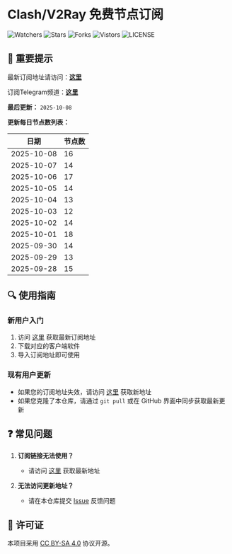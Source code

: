 # Clash/V2Ray 免费节点订阅

![Watchers](https://img.shields.io/github/watchers/openrunner/clash-freenode) ![Stars](https://img.shields.io/github/stars/openrunner/clash-freenode) ![Forks](https://img.shields.io/github/forks/openrunner/clash-freenode) ![Vistors](https://visitor-badge.laobi.icu/badge?page_id=openrunner.clash-freenode) ![LICENSE](https://img.shields.io/badge/license-CC%20BY--SA%204.0-green.svg)

## 📢 重要提示

最新订阅地址请访问：[**这里**](https://free.datiya.com/)

订阅Telegram频道：[**这里**](https://t.me/freenodedaily)

**最后更新：** `2025-10-08`

**更新每日节点数列表：**

| 日期 | 节点数 |
| ---- | ---- |
| 2025-10-08 | 16 |
| 2025-10-07 | 14 |
| 2025-10-06 | 17 |
| 2025-10-05 | 14 |
| 2025-10-04 | 13 |
| 2025-10-03 | 12 |
| 2025-10-02 | 14 |
| 2025-10-01 | 18 |
| 2025-09-30 | 14 |
| 2025-09-29 | 13 |
| 2025-09-28 | 15 |


## 🔍 使用指南

### 新用户入门
1. 访问 [这里](https://free.datiya.com/) 获取最新订阅地址
2. 下载对应的客户端软件
3. 导入订阅地址即可使用

### 现有用户更新
- 如果您的订阅地址失效，请访问 [这里](https://free.datiya.com/) 获取新地址
- 如果您克隆了本仓库，请通过 `git pull` 或在 GitHub 界面中同步获取最新更新

## ❓ 常见问题

1. **订阅链接无法使用？**
   - 请访问 [这里](https://free.datiya.com/) 获取最新地址

2. **无法访问更新地址？**
   - 请在本仓库提交 [Issue](https://github.com/openrunner/clash-freenode/issues) 反馈问题


## 📜 许可证

本项目采用 [CC BY-SA 4.0](https://creativecommons.org/licenses/by-sa/4.0/) 协议开源。
